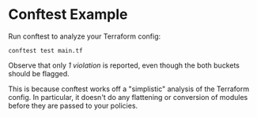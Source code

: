 # Conftest Example

Run conftest to analyze your Terraform config:
```
conftest test main.tf
```

Observe that only *1 violation* is reported,
even though the both buckets should be flagged.

This is because conftest works off a "simplistic" analysis of the Terraform config.
In particular, it doesn't do any flattening or conversion of modules
before they are passed to your policies.
